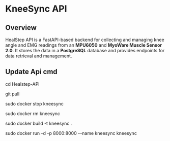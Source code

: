 # KneeSync API

## Overview

HealStep API is a FastAPI-based backend for collecting and managing knee angle and EMG readings from an **MPU6050** and **MyoWare Muscle Sensor 2.0**. It stores the data in a **PostgreSQL** database and provides endpoints for data retrieval and management.

## Update Api cmd

cd Healstep-API 

git pull 

sudo docker stop kneesync

sudo docker rm kneesync

sudo docker  build -t kneesync .

sudo docker run -d -p 8000:8000 --name kneesync kneesync





